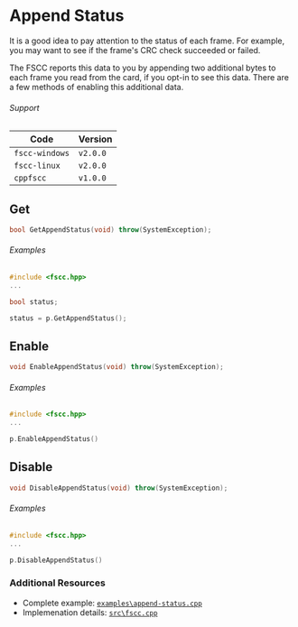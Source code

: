 # Append Status

It is a good idea to pay attention to the status of each frame. For example, you
may want to see if the frame's CRC check succeeded or failed.

The FSCC reports this data to you by appending two additional bytes
to each frame you read from the card, if you opt-in to see this data. There are
a few methods of enabling this additional data.

###### Support
| Code           | Version
| -------------- | --------
| `fscc-windows` | `v2.0.0` 
| `fscc-linux`   | `v2.0.0` 
| `cppfscc`      | `v1.0.0`


## Get
```c++
bool GetAppendStatus(void) throw(SystemException);
```

###### Examples
```c++
#include <fscc.hpp>
...

bool status;

status = p.GetAppendStatus();
```


## Enable
```c++
void EnableAppendStatus(void) throw(SystemException);
```

###### Examples
```c++
#include <fscc.hpp>
...

p.EnableAppendStatus()
```


## Disable
```c++
void DisableAppendStatus(void) throw(SystemException);
```


###### Examples
```c++
#include <fscc.hpp>
...

p.DisableAppendStatus()
```


### Additional Resources
- Complete example: [`examples\append-status.cpp`](https://github.com/commtech/cppfscc/blob/master/examples/append-status.cpp)
- Implemenation details: [`src\fscc.cpp`](https://github.com/commtech/cppfscc/blob/master/src/fscc.cpp)
